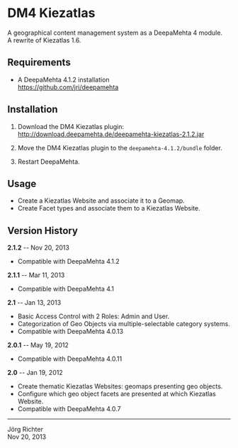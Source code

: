 
DM4 Kiezatlas
=============

A geographical content management system as a DeepaMehta 4 module.  
A rewrite of Kiezatlas 1.6.


Requirements
------------

* A DeepaMehta 4.1.2 installation  
  <https://github.com/jri/deepamehta>


Installation
------------

1. Download the DM4 Kiezatlas plugin:  
   <http://download.deepamehta.de/deepamehta-kiezatlas-2.1.2.jar>

2. Move the DM4 Kiezatlas plugin to the `deepamehta-4.1.2/bundle` folder.

3. Restart DeepaMehta.


Usage
-----

* Create a Kiezatlas Website and associate it to a Geomap.
* Create Facet types and associate them to a Kiezatlas Website.


Version History
---------------

**2.1.2** -- Nov 20, 2013

* Compatible with DeepaMehta 4.1.2

**2.1.1** -- Mar 11, 2013

* Compatible with DeepaMehta 4.1

**2.1** -- Jan 13, 2013

* Basic Access Control with 2 Roles: Admin and User.
* Categorization of Geo Objects via multiple-selectable category systems.
* Compatible with DeepaMehta 4.0.13

**2.0.1** -- May 19, 2012

* Compatible with DeepaMehta 4.0.11

**2.0** -- Jan 19, 2012

* Create thematic Kiezatlas Websites: geomaps presenting geo objects.
* Configure which geo object facets are presented at which Kiezatlas Website.
* Compatible with DeepaMehta 4.0.7


------------
Jörg Richter  
Nov 20, 2013
